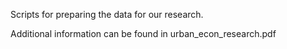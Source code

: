 Scripts for preparing the data for our research. 

Additional information can be found in urban_econ_research.pdf

